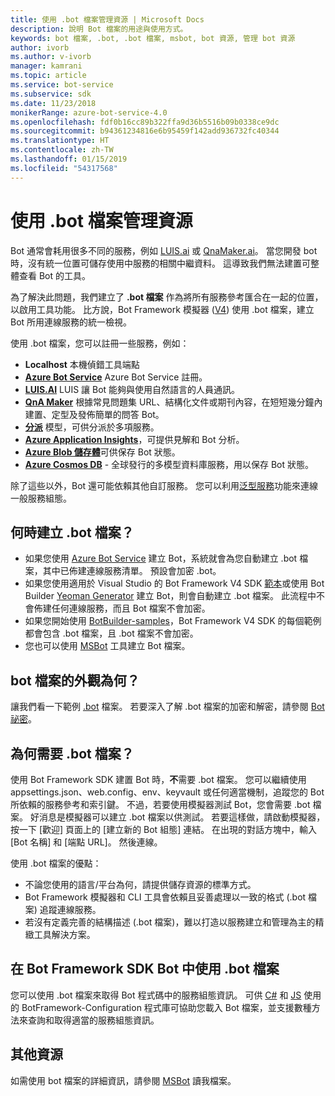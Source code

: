 ```yaml
---
title: 使用 .bot 檔案管理資源 | Microsoft Docs
description: 說明 Bot 檔案的用途與使用方式。
keywords: bot 檔案, .bot, .bot 檔案, msbot, bot 資源, 管理 bot 資源
author: ivorb
ms.author: v-ivorb
manager: kamrani
ms.topic: article
ms.service: bot-service
ms.subservice: sdk
ms.date: 11/23/2018
monikerRange: azure-bot-service-4.0
ms.openlocfilehash: fdf0b16cc89b322ffa9d36b5516b09b0338ce9dc
ms.sourcegitcommit: b94361234816e6b95459f142add936732fc40344
ms.translationtype: HT
ms.contentlocale: zh-TW
ms.lasthandoff: 01/15/2019
ms.locfileid: "54317568"
---
```

# <a name="manage-resources-with-a-bot-file"></a>使用 .bot 檔案管理資源

Bot 通常會耗用很多不同的服務，例如 [LUIS.ai](https://luis.ai) 或 [QnaMaker.ai](https://qnamaker.ai)。 當您開發 bot 時，沒有統一位置可儲存使用中服務的相關中繼資料。  這導致我們無法建置可整體查看 Bot 的工具。

為了解決此問題，我們建立了 **.bot 檔案** 作為將所有服務參考匯合在一起的位置，以啟用工具功能。  比方說，Bot Framework 模擬器 ([V4](https://aka.ms/Emulator-wiki-getting-started)) 使用 .bot 檔案，建立 Bot 所用連線服務的統一檢視。  

使用 .bot 檔案，您可以註冊一些服務，例如：

* **Localhost** 本機偵錯工具端點
* [**Azure Bot Service**](https://azure.microsoft.com/en-us/services/bot-service/) Azure Bot Service 註冊。
* [**LUIS.AI**](https://www.luis.ai/) LUIS 讓 Bot 能夠與使用自然語言的人員通訊。 
* [**QnA Maker**](https://qnamaker.ai/) 根據常見問題集 URL、結構化文件或期刊內容，在短短幾分鐘內建置、定型及發佈簡單的問答 Bot。
* [**分派**](https://github.com/Microsoft/botbuilder-tools/tree/master/Dispatch) 模型，可供分派於多項服務。
* [**Azure Application Insights**](https://azure.microsoft.com/en-us/services/application-insights/)，可提供見解和 Bot 分析。
* [**Azure Blob 儲存體**](https://azure.microsoft.com/en-us/services/storage/blobs/)可供保存 Bot 狀態。 
* [**Azure Cosmos DB**](https://azure.microsoft.com/en-us/services/cosmos-db/) - 全球發行的多模型資料庫服務，用以保存 Bot 狀態。

除了這些以外，Bot 還可能依賴其他自訂服務。 您可以利用[泛型服務](https://github.com/Microsoft/botbuilder-tools/blob/master/packages/MSBot/docs/add-services.md)功能來連線一般服務組態。

## <a name="when-is-a-bot-file-created"></a>何時建立 .bot 檔案？ 
- 如果您使用 [Azure Bot Service](https://ms.portal.azure.com/#blade/Microsoft_Azure_Marketplace/GalleryResultsListBlade/selectedSubMenuItemId/%7B%22menuItemId%22%3A%22gallery%2FCognitiveServices_MP%2FBotService%22%2C%22resourceGroupId%22%3A%22%22%2C%22resourceGroupLocation%22%3A%22%22%2C%22dontDiscardJourney%22%3Afalse%2C%22launchingContext%22%3A%7B%22source%22%3A%5B%22GalleryFeaturedMenuItemPart%22%5D%2C%22menuItemId%22%3A%22CognitiveServices_MP%22%2C%22subMenuItemId%22%3A%22BotService%22%7D%7D) 建立 Bot，系統就會為您自動建立 .bot 檔案，其中已佈建連線服務清單。 預設會加密 .bot。
- 如果您使用適用於 Visual Studio 的 Bot Framework V4 SDK [範本](https://marketplace.visualstudio.com/items?itemName=BotBuilder.botbuilderv4)或使用 Bot Builder [Yeoman Generator](https://www.npmjs.com/package/generator-botbuilder) 建立 Bot，則會自動建立 .bot 檔案。 此流程中不會佈建任何連線服務，而且 Bot 檔案不會加密。
- 如果您開始使用 [BotBuilder-samples](https://github.com/Microsoft/botbuilder-samples)，Bot Framework V4 SDK 的每個範例都會包含 .bot 檔案，且 .bot 檔案不會加密。 
- 您也可以使用 [MSBot](https://github.com/Microsoft/botbuilder-tools/blob/master/packages/MSBot/README.md) 工具建立 Bot 檔案。

## <a name="what-does-a-bot-file-look-like"></a>bot 檔案的外觀為何？ 
讓我們看一下範例 [.bot](https://github.com/Microsoft/botbuilder-tools/blob/master/packages/MSBot/docs/sample-bot-file.json) 檔案。
若要深入了解 .bot 檔案的加密和解密，請參閱 [Bot 祕密](https://github.com/Microsoft/botbuilder-tools/blob/master/packages/MSBot/docs/bot-file-encryption.md)。

## <a name="why-do-i-need-a-bot-file"></a>為何需要 .bot 檔案？

使用 Bot Framework SDK 建置 Bot 時，**不**需要 .bot 檔案。 您可以繼續使用 appsettings.json、web.config、env、keyvault 或任何適當機制，追蹤您的 Bot 所依賴的服務參考和索引鍵。 不過，若要使用模擬器測試 Bot，您會需要 .bot 檔案。 好消息是模擬器可以建立 .bot 檔案以供測試。 若要這樣做，請啟動模擬器，按一下 [歡迎] 頁面上的 [建立新的 Bot 組態] 連結。 在出現的對話方塊中，輸入 [Bot 名稱] 和 [端點 URL]。 然後連線。

使用 .bot 檔案的優點：
- 不論您使用的語言/平台為何，請提供儲存資源的標準方式。   
- Bot Framework 模擬器和 CLI 工具會依賴且妥善處理以一致的格式 (.bot 檔案) 追蹤連線服務。 
- 若沒有定義完善的結構描述 (.bot 檔案)，難以打造以服務建立和管理為主的精緻工具解決方案。  


## <a name="using-bot-file-in-your-bot-framework-sdk-bot"></a>在 Bot Framework SDK Bot 中使用 .bot 檔案

您可以使用 .bot 檔案來取得 Bot 程式碼中的服務組態資訊。 可供 [C#](https://www.nuget.org/packages/Microsoft.Bot.Configuration) 和 [JS](https://www.npmjs.com/package/botframework-config) 使用的 BotFramework-Configuration 程式庫可協助您載入 Bot 檔案，並支援數種方法來查詢和取得適當的服務組態資訊。

## <a name="additional-resources"></a>其他資源
如需使用 bot 檔案的詳細資訊，請參閱 [MSBot](https://github.com/Microsoft/botbuilder-tools/blob/master/packages/MSBot/README.md) 讀我檔案。
